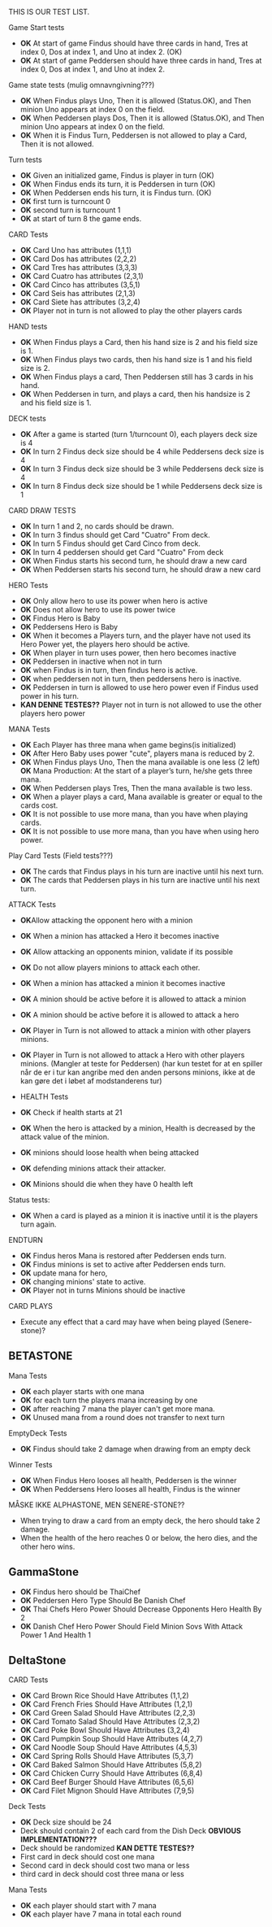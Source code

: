 THIS IS OUR TEST LIST.

Game Start tests
* **OK** At start of game Findus should have three cards in hand, Tres at index 0, Dos at index 1, and Uno at index 2. (OK)
* **OK** At start of game Peddersen should have three cards in hand, Tres at index 0, Dos at index 1, and Uno at index 2.

Game state tests (mulig omnavngivning???)
* **OK** When Findus plays Uno, Then it is allowed (Status.OK),
  and Then minion Uno appears at index 0 on the field.
* **OK** When Peddersen plays Dos, Then it is allowed (Status.OK),
  and Then minion Uno appears at index 0 on the field.
* **OK** When it is Findus Turn, Peddersen is not allowed to play a Card, Then it is not allowed.

Turn tests
* **OK** Given an initialized game, Findus is player in turn (OK)
* **OK** When Findus ends its turn, it is Peddersen in turn (OK)
* **OK** When Peddersen ends his turn, it is Findus turn. (OK)
* **OK** first turn is turncount 0
* **OK** second turn is turncount 1
* **OK** at start of turn 8 the game ends.


CARD Tests
* **OK** Card Uno has attributes (1,1,1)
* **OK** Card Dos has attributes (2,2,2)
* **OK** Card Tres has attributes (3,3,3)
* **OK** Card Cuatro has attributes (2,3,1)
* **OK** Card Cinco has attributes (3,5,1)
* **OK** Card Seis has attributes (2,1,3)
* **OK** Card Siete has attributes (3,2,4)
* **OK** Player not in turn is not allowed to play the other players cards


HAND tests
* **OK** When Findus plays a Card, then his hand size is 2 and his field size is 1.
* **OK** When Findus plays two cards, then his hand size is 1 and his field size is 2.
* **OK** When Findus plays a card, Then Peddersen still has 3 cards in his hand.
* **OK** When Peddersen in turn, and plays a card, then his handsize is 2 and his field size is 1.

DECK tests
* **OK** After a game is started (turn 1/turncount 0), each players deck size is 4
* **OK** In turn 2 Findus deck size should be 4 while Peddersens deck size is 4
* **OK** In turn 3 Findus deck size should be 3 while Peddersens deck size is 4
* **OK** In turn 8 Findus deck size should be 1 while Peddersens deck size is 1

CARD DRAW TESTS
* **OK** In turn 1 and 2, no cards should be drawn.
* **OK** In turn 3 findus should get Card "Cuatro" From deck.
* **OK** In turn 5 Findus should get Card Cinco from deck.
* **OK** In turn 4 peddersen should get Card "Cuatro" From deck
* **OK** When Findus starts his second turn, he should draw a new card
* **OK** When Peddersen starts his second turn, he should draw a new card

HERO Tests
* **OK** Only allow hero to use its power when hero is active
* **OK** Does not allow hero to use its power twice
* **OK** Findus Hero is Baby
* **OK** Peddersens Hero is Baby
* **OK** When it becomes a Players turn, and the player have not used its Hero Power yet, the players hero should be active.
* **OK** When player in turn uses power, then hero becomes inactive
* **OK** Peddersen in inactive when not in turn
* **OK** when Findus is in turn, then findus hero is active.
* **OK** when peddersen not in turn, then peddersens hero is inactive.
* **OK** Peddersen in turn is allowed to use hero power even if Findus used power in his turn.
* **KAN DENNE TESTES??** Player not in turn is not allowed to use the other players hero power


MANA Tests
* **OK** Each Player has three mana when game begins(is initialized)
* **OK** After Hero Baby uses power "cute", players mana is reduced by 2.
* **OK** When Findus plays Uno, Then the mana available is one less (2 left)
  **OK** Mana Production: At the start of a player’s turn, he/she gets three mana.
* **OK** When Peddersen plays Tres, Then the mana available is two less.
* **OK** When a player plays a card, Mana available is greater or equal to the cards cost.
* **OK** It is not possible to use more mana, than you have when playing cards.
* **OK** It is not possible to use more mana, than you have when using hero power.

Play Card Tests (Field tests???)
* **OK** The cards that Findus plays in his turn are inactive until his next turn.
* **OK** The cards that Peddersen plays in his turn are inactive until his next turn.

ATTACK Tests
* **OK**Allow attacking the opponent hero with a minion
* **OK** When a minion has attacked a Hero it becomes inactive
* **OK** Allow attacking an opponents minion, validate if its possible
* **OK** Do not allow players minions to attack each other. 
* **OK** When a minion has attacked a minion it becomes inactive
* **OK** A minion should be active before it is allowed to attack a minion
* **OK** A minion should be active before it is allowed to attack a hero
* **OK** Player in Turn is not allowed to attack a minion with other players minions.
* **OK** Player in Turn is not allowed to attack a Hero with other players minions. (Mangler at teste for Peddersen)
  (har kun testet for at en spiller når de er i tur kan angribe med den anden persons minions, ikke at de kan gøre det i løbet af modstanderens tur)

* HEALTH Tests
* **OK** Check if health starts at 21
* **OK** When the hero is attacked by a minion, Health is decreased by the attack value of the minion.
* **OK** minions should loose health when being attacked
* **OK** defending minions attack their attacker.
* **OK** Minions should die when they have 0 health left

Status tests:
* **OK** When a card is played as a minion it is inactive until it is the players turn again.

ENDTURN
* **OK** Findus heros Mana is restored after Peddersen ends turn.
* **OK** Findus minions is set to active after Peddersen ends turn.
* **OK** update mana for hero,
* **OK** changing minions' state to active.
* **OK** Player not in turns Minions should be inactive 

CARD PLAYS
* Execute any effect that a card may have when being played (Senere-stone)?


## BETASTONE
Mana Tests
* **OK** each player starts with one mana
* **OK** for each turn the players mana increasing by one
* **OK** after reaching 7 mana the player can't get more mana.
* **OK** Unused mana from a round does not transfer to next turn

EmptyDeck Tests
* **OK** Findus should take 2 damage when drawing from an empty deck

Winner Tests
* **OK** When Findus Hero looses all health, Peddersen is the winner
* **OK** When Peddersens Hero looses all health, Findus is the winner


MÅSKE IKKE ALPHASTONE, MEN SENERE-STONE??
* When trying to draw a card from an empty deck, the hero should take 2 damage.
* When the health of the hero reaches 0 or below, the hero dies, and the other hero wins.


## GammaStone
* **OK** Findus hero should be ThaiChef
* **OK** Peddersen Hero Type Should Be Danish Chef
* **OK** Thai Chefs Hero Power Should Decrease Opponents Hero Health By 2
* **OK** Danish Chef Hero Power Should Field Minion Sovs With Attack Power 1 And Health 1


## DeltaStone
CARD Tests
* **OK** Card Brown Rice Should Have Attributes (1,1,2)
* **OK** Card French Fries Should Have Attributes (1,2,1)
* **OK** Card Green Salad Should Have Attributes (2,2,3)
* **OK** Card Tomato Salad Should Have Attributes (2,3,2)
* **OK** Card Poke Bowl Should Have Attributes (3,2,4)
* **OK** Card Pumpkin Soup Should Have Attributes (4,2,7)
* **OK** Card Noodle Soup Should Have Attributes (4,5,3)
* **OK** Card Spring Rolls Should Have Attributes (5,3,7)
* **OK** Card Baked Salmon Should Have Attributes (5,8,2)
* **OK** Card Chicken Curry Should Have Attributes (6,8,4)
* **OK** Card Beef Burger Should Have Attributes (6,5,6)
* **OK** Card Filet Mignon Should Have Attributes (7,9,5)

Deck Tests
* **OK** Deck size should be 24
* Deck should contain 2 of each card from the Dish Deck **OBVIOUS IMPLEMENTATION???**
* Deck should be randomized **KAN DETTE TESTES??**
* First card in deck should cost one mana
* Second card in deck should cost two mana or less
* third card in deck should cost three mana or less

Mana Tests
* **OK** each player should start with 7 mana
* **OK** each player have 7 mana in total each round